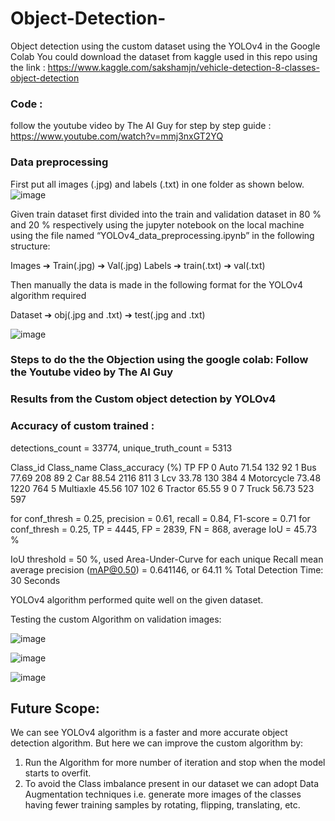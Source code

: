 # Object-Detection-
Object detection using the custom dataset using the YOLOv4 in the Google Colab
You could download the dataset from kaggle used in this repo using the link : https://www.kaggle.com/sakshamjn/vehicle-detection-8-classes-object-detection 
### Code :
follow the youtube video by The AI Guy for step by step guide : https://www.youtube.com/watch?v=mmj3nxGT2YQ

### Data preprocessing
First put all images (.jpg) and labels (.txt) in one folder as shown below.
![image](https://user-images.githubusercontent.com/75324891/150961520-1af10363-b058-478b-ad5f-e75995924510.png)

Given train dataset first divided into the train and validation dataset in 80 % and 20 % respectively using the jupyter notebook on the local machine using the file named “YOLOv4_data_preprocessing.ipynb” in the following structure:

Images
➔	Train(.jpg)
➔	Val(.jpg)
Labels
➔	train(.txt)
➔	val(.txt)

 Then manually the data is made in the following format for the YOLOv4 algorithm required

Dataset
➔	obj(.jpg and .txt)
➔	test(.jpg and .txt)

![image](https://user-images.githubusercontent.com/75324891/150959933-e8b71edb-6f62-42b3-ad14-20921c4a3cca.png)


### Steps to do the the Objection using the google colab: Follow the Youtube video by The AI Guy
### Results from the Custom object detection by YOLOv4

### Accuracy of custom trained :
	


detections_count = 33774, unique_truth_count = 5313  


Class_id	Class_name	Class_accuracy (%)	TP	FP
0	Auto	71.54	132	92
1	Bus	77.69	208	89
2	Car	88.54	2116	811
3	Lcv	33.78	130	384
4	Motorcycle	73.48	1220	764
5	Multiaxle	45.56	107	102
6	Tractor	65.55	9	0
7	Truck	56.73	523	597


 for conf_thresh = 0.25, precision = 0.61, recall = 0.84, F1-score = 0.71 
 for conf_thresh = 0.25, TP = 4445, FP = 2839, FN = 868, average IoU = 45.73 %

IoU threshold = 50 %, used Area-Under-Curve for each unique Recall 
mean average precision (mAP@0.50) = 0.641146, or 64.11 % 
Total Detection Time: 30 Seconds

YOLOv4 algorithm performed quite well on the given dataset.


Testing the custom Algorithm on validation images:


![image](https://user-images.githubusercontent.com/75324891/150962260-b396cb29-9ac2-423b-89c8-37fbfbd25edd.png)


![image](https://user-images.githubusercontent.com/75324891/150962412-dae4b2cd-0aa5-4f6e-9413-86685c3e286b.png)


![image](https://user-images.githubusercontent.com/75324891/150962459-78052e51-975f-43d9-b8b3-ff5dc3841a72.png)


## Future Scope:

We can see YOLOv4 algorithm is a faster and more accurate object detection algorithm. But here we can improve the custom algorithm by:
1.	Run the Algorithm for more number of iteration and stop when the model starts to overfit.
2.	To avoid the Class imbalance present in our dataset we can adopt Data Augmentation techniques i.e. generate more images of the classes having fewer training samples by rotating, flipping, translating, etc.


